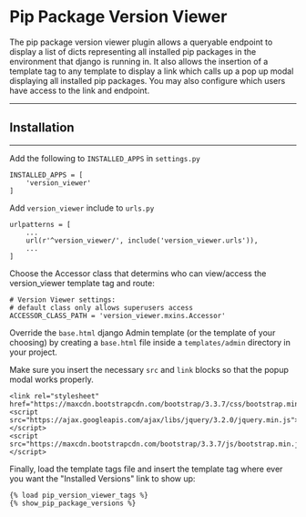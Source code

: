 # Pip Package Version Viewer

The pip package version viewer plugin allows a queryable endpoint to display a list of dicts representing all installed pip packages in the environment that django is running in. It also allows the insertion of a template tag to any template to display a link which calls up a pop up modal displaying all installed pip packages. You may also configure which users have access to the link and endpoint.

---------------------------------------
## Installation
---------------------------------------

Add the following to `INSTALLED_APPS` in `settings.py`

	INSTALLED_APPS = [
		'version_viewer'
	]

Add `version_viewer` include to `urls.py`

	urlpatterns = [
		...
		url(r'^version_viewer/', include('version_viewer.urls')),
		...
	]

Choose the Accessor class that determins who can view/access the version_viewer template tag and route:

	# Version Viewer settings:
	# default class only allows superusers access
	ACCESSOR_CLASS_PATH = 'version_viewer.mxins.Accessor'


Override the `base.html` django Admin template (or the template of your choosing) by creating a `base.html` file  inside a `templates/admin` directory in your project.

Make sure you insert the necessary `src` and `link` blocks so that the popup modal works properly.

	<link rel="stylesheet" href="https://maxcdn.bootstrapcdn.com/bootstrap/3.3.7/css/bootstrap.min.css">
	<script src="https://ajax.googleapis.com/ajax/libs/jquery/3.2.0/jquery.min.js"></script>
	<script src="https://maxcdn.bootstrapcdn.com/bootstrap/3.3.7/js/bootstrap.min.js"></script>

Finally, load the template tags file and insert the template tag where ever you want the "Installed Versions" link to show up:

    {% load pip_version_viewer_tags %}
    {% show_pip_package_versions %}
